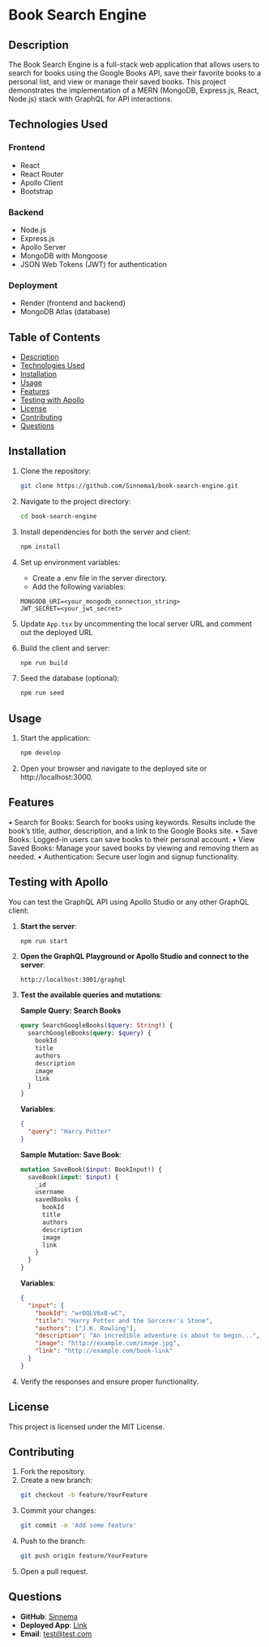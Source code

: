 # Book Search Engine

## Description

The Book Search Engine is a full-stack web application that allows users to search for books using the Google Books API, save their favorite books to a personal list, and view or manage their saved books. This project demonstrates the implementation of a MERN (MongoDB, Express.js, React, Node.js) stack with GraphQL for API interactions.

## Technologies Used

### Frontend
- React
- React Router
- Apollo Client
- Bootstrap

### Backend
- Node.js
- Express.js
- Apollo Server
- MongoDB with Mongoose
- JSON Web Tokens (JWT) for authentication

### Deployment
- Render (frontend and backend)
- MongoDB Atlas (database)

## Table of Contents

- [Description](#description)
- [Technologies Used](#technologies-used)
- [Installation](#installation)
- [Usage](#usage)
- [Features](#features)
- [Testing with Apollo](#testing-with-apollo)
- [License](#license)
- [Contributing](#contributing)
- [Questions](#questions)

## Installation
1. Clone the repository:

   ```bash
   git clone https://github.com/Sinnema1/book-search-engine.git
   ```

2. Navigate to the project directory:

    ```bash
    cd book-search-engine
    ```

3. Install dependencies for both the server and client:

    ```bash
    npm install
    ```

4. Set up environment variables:
	- Create a .env file in the server directory.
 	- Add the following variables:

    ```env
    MONGODB_URI=<your_mongodb_connection_string>
    JWT_SECRET=<your_jwt_secret>
    ```

5. Update `App.tsx` by uncommenting the local server URL and comment out the deployed URL

6. Build the client and server:

    ```bash
    npm run build
    ```

7. Seed the database (optional):

    ```bash
    npm run seed
    ```

## Usage
1. Start the application:

    ```bash
    npm develop
    ```

2. Open your browser and navigate to the deployed site or http://localhost:3000.

## Features
• Search for Books: Search for books using keywords. Results include the book’s title, author, description, and a link to the Google Books site.
• Save Books: Logged-in users can save books to their personal account.
• View Saved Books: Manage your saved books by viewing and removing them as needed.
• Authentication: Secure user login and signup functionality.

## Testing with Apollo

You can test the GraphQL API using Apollo Studio or any other GraphQL client:

1. **Start the server**:

   ```bash
   npm run start
   ```
2. **Open the GraphQL Playground or Apollo Studio and connect to the server**:
   ```
   http://localhost:3001/graphql
   ```

3. **Test the available queries and mutations**:

	**Sample Query: Search Books**
	```graphql
	query SearchGoogleBooks($query: String!) {
	  searchGoogleBooks(query: $query) {
	    bookId
	    title
	    authors
	    description
	    image
	    link
	  }
	}
	```

  	**Variables**:
   	```json
	{
	  "query": "Harry Potter"
	}
	```
    
	**Sample Mutation: Save Book**:
	```graphql
 	mutation SaveBook($input: BookInput!) {
	  saveBook(input: $input) {
	    _id
	    username
	    savedBooks {
	      bookId
	      title
	      authors
	      description
	      image
	      link
	    }
	  }
	}
	```

	**Variables**:
   	```json
    {
	  "input": {
	    "bookId": "wrOQLV6xB-wC",
	    "title": "Harry Potter and the Sorcerer's Stone",
	    "authors": ["J.K. Rowling"],
	    "description": "An incredible adventure is about to begin...",
	    "image": "http://example.com/image.jpg",
	    "link": "http://example.com/book-link"
	  }
	}
	```

4. Verify the responses and ensure proper functionality.

## License

This project is licensed under the MIT License.  

## Contributing

1. Fork the repository.  
2. Create a new branch:
   ```bash
   git checkout -b feature/YourFeature
   ```
4. Commit your changes:
   ```bash
   git commit -m 'Add some feature'
   ```
6. Push to the branch:
   ```bash
   git push origin feature/YourFeature
   ```
8. Open a pull request.

## Questions

- **GitHub**: [Sinnema](https://github.com/Sinnema1/book-search-engine)
- **Deployed App**: [Link](https://book-search-engine-svsx.onrender.com)
- **Email**: test@test.com

